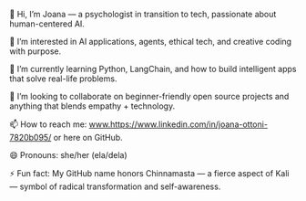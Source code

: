 👋 Hi, I’m Joana — a psychologist in transition to tech, passionate about human-centered AI.

👀 I’m interested in AI applications, agents, ethical tech, and creative coding with purpose.

🌱 I’m currently learning Python, LangChain, and how to build intelligent apps that solve real-life problems.

💞️ I’m looking to collaborate on beginner-friendly open source projects and anything that blends empathy + technology.

📫 How to reach me: www.https://www.linkedin.com/in/joana-ottoni-7820b095/ or here on GitHub.

😄 Pronouns: she/her (ela/dela)

⚡ Fun fact: My GitHub name honors Chinnamasta — a fierce aspect of Kali — symbol of radical transformation and self-awareness.


<!---
Chinnamasta/Chinnamasta is a ✨ special ✨ repository because its `README.md` (this file) appears on your GitHub profile.
You can click the Preview link to take a look at your changes.
--->
